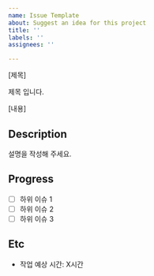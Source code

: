 ```yaml
---
name: Issue Template
about: Suggest an idea for this project
title: ''
labels: ''
assignees: ''

---
```


[제목]

제목 입니다.

[내용]

## Description

설명을 작성해 주세요.

## Progress

- [ ] 하위 이슈 1
- [ ] 하위 이슈 2
- [ ] 하위 이슈 3

## Etc

- 작업 예상 시간: X시간
